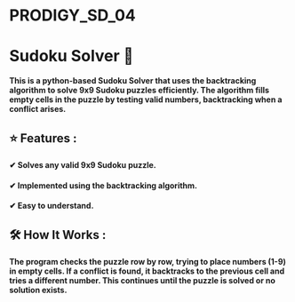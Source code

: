 # PRODIGY_SD_04

# Sudoku Solver 🔢 

**This is a python-based Sudoku Solver that uses the **backtracking algorithm** to solve 9x9 Sudoku puzzles efficiently. The algorithm fills empty cells in the puzzle by testing valid numbers, backtracking when a conflict arises.**

## ⭐ Features :
#### ✔ Solves any valid 9x9 Sudoku puzzle.

#### ✔ Implemented using the backtracking algorithm.

#### ✔ Easy to understand. 
  
## 🛠️ How It Works : 
#### The program checks the puzzle row by row, trying to place numbers (1-9) in empty cells. If a conflict is found, it backtracks to the previous cell and tries a different number. This continues until the puzzle is solved or no solution exists.
